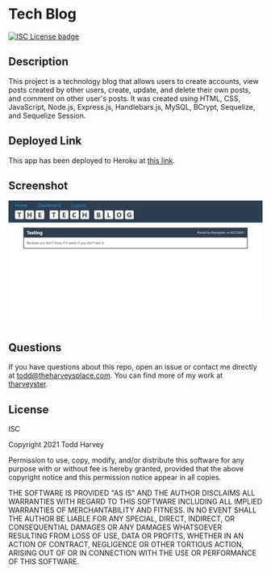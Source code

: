 # Tech Blog
[![ISC License badge](https://img.shields.io/github/license/tharveyster/tech-blog?style=plastic)](https://opensource.org/licenses/ISC)

## Description
This project is a technology blog that allows users to create accounts, view posts created by other users, create, update, and delete their own posts, and comment on other user's posts. It was created using HTML, CSS, JavaScript, Node.js, Express.js, Handlebars.js, MySQL, BCrypt, Sequelize, and Sequelize Session.

## Deployed Link
This app has been deployed to Heroku at [this link](https://shrouded-coast-39041.herokuapp.com/).

## Screenshot
![The Tech Blog is an application where you can create an account, create/update/delete posts, and comment on other user's posts.](./assets/images/tech-blog-screenshot.png)

## Questions
If you have questions about this repo, open an issue or contact me directly at todd@theharveysplace.com. You can find more of my work at [tharveyster](https://github.com/tharveyster).

## License
ISC

Copyright 2021 Todd Harvey

Permission to use, copy, modify, and/or distribute this software for any purpose with or without fee is hereby granted, provided that the above copyright notice and this permission notice appear in all copies.

THE SOFTWARE IS PROVIDED "AS IS" AND THE AUTHOR DISCLAIMS ALL WARRANTIES WITH REGARD TO THIS SOFTWARE INCLUDING ALL IMPLIED WARRANTIES OF MERCHANTABILITY AND FITNESS. IN NO EVENT SHALL THE AUTHOR BE LIABLE FOR ANY SPECIAL, DIRECT, INDIRECT, OR CONSEQUENTIAL DAMAGES OR ANY DAMAGES WHATSOEVER RESULTING FROM LOSS OF USE, DATA OR PROFITS, WHETHER IN AN ACTION OF CONTRACT, NEGLIGENCE OR OTHER TORTIOUS ACTION, ARISING OUT OF OR IN CONNECTION WITH THE USE OR PERFORMANCE OF THIS SOFTWARE.